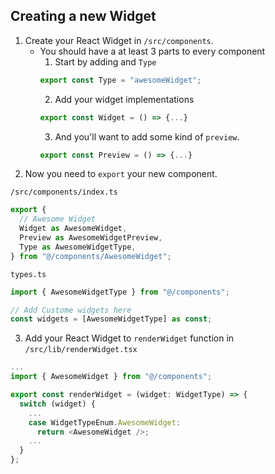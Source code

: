 ## Creating a new Widget

1. Create your React Widget in `/src/components`.
   - You should have a at least 3 parts to every component
     1. Start by adding and `Type`
     ```js
     export const Type = "awesomeWidget";
     ```
     2. Add your widget implementations
     ```js
     export const Widget = () => {...}
     ```
     3. And you'll want to add some kind of `preview`.
     ```js
     export const Preview = () => {...}
     ```
2. Now you need to `export` your new component.

`/src/components/index.ts`

```js
export {
  // Awesome Widget
  Widget as AwesomeWidget,
  Preview as AwesomeWidgetPreview,
  Type as AwesomeWidgetType,
} from "@/components/AwesomeWidget";
```

`types.ts`

```js
import { AwesomeWidgetType } from "@/components";

// Add Custome widgets here
const widgets = [AwesomeWidgetType] as const;
```

3. Add your React Widget to `renderWidget` function in `/src/lib/renderWidget.tsx`

```js
...
import { AwesomeWidget } from "@/components";

export const renderWidget = (widget: WidgetType) => {
  switch (widget) {
    ...
    case WidgetTypeEnum.AwesomeWidget:
      return <AwesomeWidget />;
    ...
  }
};
```
